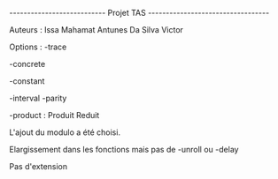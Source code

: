 --------------------------- Projet TAS ----------------------------------

Auteurs : 
Issa Mahamat
Antunes Da Silva Victor

Options :
-trace

-concrete

-constant

-interval
-parity

-product : Produit Reduit

L'ajout du modulo a été choisi.

Elargissement dans les fonctions mais pas de -unroll ou -delay

Pas d'extension